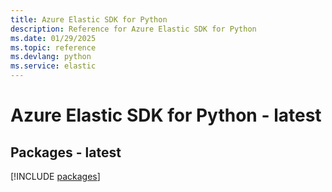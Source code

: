 ```yaml
---
title: Azure Elastic SDK for Python
description: Reference for Azure Elastic SDK for Python
ms.date: 01/29/2025
ms.topic: reference
ms.devlang: python
ms.service: elastic
---
```

# Azure Elastic SDK for Python - latest
## Packages - latest
[!INCLUDE [packages](elastic-index.md)]
